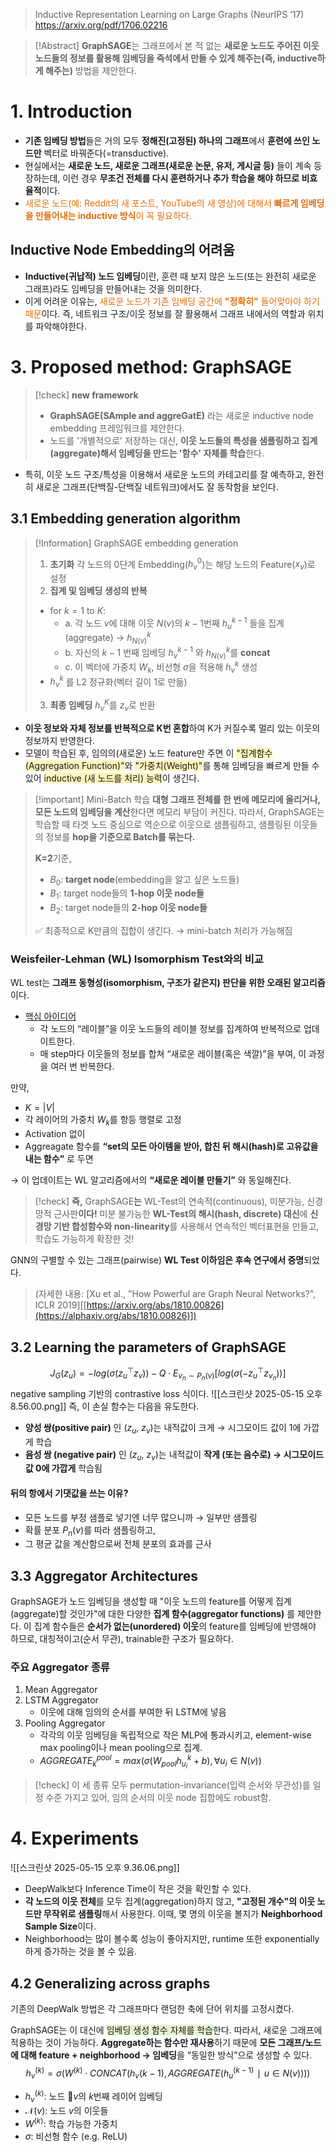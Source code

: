 > Inductive Representation Learning on Large Graphs (NeurIPS ‘17) <br>
> https://arxiv.org/pdf/1706.02216

> [!Abstract] 
> **GraphSAGE**는 그래프에서 본 적 없는 **새로운 노드도 주어진 이웃 노드들의 정보를 활용해 임베딩을 즉석에서 만들 수 있게 해주는(즉, inductive하게 해주는)** 방법을 제안한다. 

# 1. Introduction
- **기존 임베딩 방법**들은 거의 모두 **정해진(고정된) 하나의 그래프**에서 **훈련에 쓰인 노드만** 벡터로 바꿔준다(=transductive).
- 현실에서는 **새로운 노드, 새로운 그래프(새로운 논문, 유저, 게시글 등)** 들이 계속 등장하는데, 이런 경우 **무조건 전체를 다시 훈련하거나 추가 학습을 해야 하므로 비효율적**이다. 
- <font color="#e36c09">새로운 노드(예: Reddit의 새 포스트, YouTube의 새 영상)에 대해서 <b>빠르게 임베딩을 만들어내는 inductive 방식</b>이 꼭 필요하다.</font>

## Inductive Node Embedding의 어려움
- **Inductive(귀납적) 노드 임베딩**이란, 훈련 때 보지 않은 노드(또는 완전히 새로운 그래프)라도 임베딩을 만들어내는 것을 의미한다. 
- 이게 어려운 이유는, <font color="#e36c09">새로운 노드가 기존 임베딩 공간에 <b>"정확히"</b> 들어맞아야 하기 때문</font>이다. 즉, 네트워크 구조/이웃 정보를 잘 활용해서 그래프 내에서의 역할과 위치를 파악해야한다. 

# 3. Proposed method: GraphSAGE
> [!check] **new framework**
> - **GraphSAGE(SAmple and aggreGatE)** 라는 새로운 inductive node embedding 프레임워크를 제안한다. 
> - 노드를 '개별적으로' 저장하는 대신, **이웃 노드들의 특성을 샘플링하고 집계(aggregate)해서 임베딩을 만드는 '함수' 자체를 학습**한다. 

- 특히, 이웃 노드 구조/특성을 이용해서 새로운 노드의 카테고리를 잘 예측하고, 완전히 새로운 그래프(단백질-단백질 네트워크)에서도 잘 동작함을 보인다. 

## 3.1 Embedding generation algorithm 
> [!Information] GraphSAGE embedding generation
> 1. **초기화**
> 	각 노드의 0단계 Embedding($h^0_v$)는 해당 노드의 Feature($x_v$)로 설정
> 2. **집계 및 임베딩 생성의 반복**
> 	- for $k=1$ to $K$:
> 		- a. 각 노드 $v$에 대해 이웃 $N(v)$의 $k-1$번째 $h^{k-1}_u$ 들을 집계(aggregate) →  $h^k_{N(v)}$   
> 		- b. 자신의 $k-1$ 번째 임베딩 $h^{k-1}_v$ 와 $h^k_{N(v)}$를 **concat**  
> 		- c. 이 벡터에 가중치 $W_k$, 비선형 $\sigma$을 적용해 $h^k_v$ 생성
> 	- $h^k_v$ 를 L2 정규화(벡터 길이 1로 만듦)
> 3. **최종 임베딩**
> 	$h^K_v$를 $z_v$로 반환

- **이웃 정보와 자체 정보를 반복적으로 K번 혼합**하여 K가 커질수록 멀리 있는 이웃의 정보까지 반영한다. 
- 모델이 학습된 후, 임의의(새로운) 노드 feature만 주면 이 <span style="background:rgba(255, 238, 131, 0.55)">"집계함수(Aggregation Function)"</span>와 <span style="background:rgba(255, 238, 131, 0.55)">"가중치(Weight)"</span>를 통해 임베딩을 빠르게 만들 수 있어 <span style="background:rgba(255, 238, 131, 0.55)">inductive (새 노드를 처리) 능력</span>이 생긴다. 


> [!important] Mini-Batch 학습
> **대형 그래프 전체를 한 번에 메모리에 올리거나, 모든 노드의 임베딩을 계산**한다면 메모리 부담이 커진다. 
> 따라서, GraphSAGE는 학습할 때 타겟 노드 중심으로 역순으로 이웃으로 샘플링하고, 샘플링된 이웃들의 정보를 **hop을 기준으로 Batch를 묶는다.** 
> 
> **K=2**기준,
> - $B_0$: **target node**(embedding을 알고 싶은 노드들)
> - $B_1$: target node들의 **1-hop 이웃 node들**
> - $B_2$: target node들의 **2-hop 이웃 node들** 
> 
> ✅ 최종적으로 K만큼의 집합이 생긴다. → mini-batch 처리가 가능해짐

### Weisfeiler-Lehman (WL) Isomorphism Test와의 비교
WL test는 **그래프 동형성(isomorphism, 구조가 같은지) 판단을 위한 오래된 알고리즘**이다. 
- <u>핵심 아이디어</u>
	- 각 노드의 “레이블”을 이웃 노드들의 레이블 정보를 집계하여 반복적으로 업데이트한다. 
	- 매 step마다 이웃들의 정보를 합쳐 “새로운 레이블(혹은 색깔)”을 부여, 이 과정을 여러 번 반복한다. 

만약, 
- $K=|V|$
- 각 레이어의 가중치 $W_k$를 항등 행렬로 고정
- Activation 없이
- Aggreagate 함수를 **“set의 모든 아이템을 받아, 합친 뒤 해시(hash)로 고유값을 내는 함수”** 로 두면

→ 이 업데이트는 WL 알고리즘에서의 **“새로운 레이블 만들기”** 와 동일해진다. 

> [!check] **즉,** GraphSAGE**는** WL-Test의 연속적(continuous), 미분가능, 신경망적 근사판**이다!**
> 미분 불가능한 **WL-Test의 해시(hash, discrete) 대신**에 **신경망 기반 합성함수와 non-linearity**를 사용해서 연속적인 벡터표현을 만들고, 학습도 가능하게 확장한 것!


GNN의 구별할 수 있는 그래프(pairwise) **WL Test 이하임은 후속 연구에서 증명**되었다. 
> (자세한 내용: [Xu et al., "How Powerful are Graph Neural Networks?", ICLR 2019][[https://arxiv.org/abs/1810.00826](https://alphaxiv.org/abs/1810.00826)])

## 3.2 Learning the parameters of GraphSAGE
$$
J_G​(z_u​)=−log(σ(z_u^⊤​z_v​))−Q⋅E_{{v_n​}∼{P_n​(v)}}​[log(σ(−z_u^⊤​z_{v_n}​​))]
$$
negative sampling 기반의 contrastive loss 식이다. 
![[스크린샷 2025-05-15 오후 8.56.00.png]]
즉, 이 손실 함수는 다음을 유도한다. 
- **양성 쌍(positive pair)** 인 ($z_u$, $z_v$)는 내적값이 크게 → 시그모이드 값이 1에 가깝게 학습
- **음성 쌍 (negative pair)** 인 ($z_u$, $z_v$)는 내적값이 **작게 (또는 음수로) → 시그모이드 값 0에 가깝게** 학습됨

#### 뒤의 항에서 기댓값을 쓰는 이유?
- 모든 노드를 부정 샘플로 넣기엔 너무 많으니까 → 일부만 샘플링
- 확률 분포 $P_n(v)$를 따라 샘플링하고,
- 그 평균 값을 계산함으로써 전체 분포의 효과를 근사

## 3.3 Aggregator Architectures
GraphSAGE가 노드 임베딩을 생성할 때 "이웃 노드의 feature를 어떻게 집계(aggregate)할 것인가"에 대한 다양한 **집계 함수(aggregator functions)** 를 제안한다. 이 집계 함수들은 **순서가 없는(unordered) 이웃**의 feature를 임베딩에 반영해야 하므로, 대칭적이고(순서 무관), trainable한 구조가 필요하다. 
### 주요 Aggregator 종류
1. Mean Aggregator
2. LSTM Aggregator 
	- 이웃에 대해 임의의 순서를 부여한 뒤 LSTM에 넣음
3. Pooling Aggregator 
	- 각각의 이웃 임베딩을 독립적으로 작은 MLP에 통과시키고, element-wise max pooling이나 mean pooling으로 집계. 
	- $AGGREGATE^{pool}_k = max({σ(W_{pool}h^k_{u_i} + b) , ∀u_i ∈ N(v)})$

> [!check] 
> 이 세 종류 모두 permutation-invariance(입력 순서와 무관성)를 일정 수준 가지고 있어, 임의 순서의 이웃 node 집합에도 robust함.

# 4. Experiments
![[스크린샷 2025-05-15 오후 9.36.06.png]]
- DeepWalk보다 Inference Time이 작은 것을 확인할 수 있다. 
- **각 노드의 이웃 전체**를 모두 집계(aggregation)하지 않고, **"고정된 개수"의 이웃 노드만 무작위로 샘플링**해서 사용한다. 이때, 몇 명의 이웃을 볼지가 **Neighborhood Sample Size**이다. 
- Neighborhood는 많이 볼수록 성능이 좋아지지만, runtime 또한 exponentially하게 증가하는 것을 볼 수 있음. 

## 4.2 Generalizing across graphs
기존의 DeepWalk 방법은
각 그래프마다 랜덤한 축에 단어 위치를 고정시켰다. 

GraphSAGE는 이 대신에 <span style="background:rgba(208, 235, 166, 0.55)">임베딩 생성 함수 자체를 학습</span>한다. 
따라서, 새로운 그래프에 적용하는 것이 가능하다. **Aggregate하는 함수만 재사용**하기 때문에 **모든 그래프/노드에 대해 feature + neighborhood → 임베딩**을 “동일한 방식”으로 생성할 수 있다. 
$$
h_v^{(k)}​=σ(W^{(k)}⋅CONCAT(h_v{(k−1)}​,AGGREGATE({h_u^{(k−1)}​∣u∈N(v)})))
$$
- $h_v^{(k)}$​: 노드 $v$의 $k$번째 레이어 임베딩
- $\mathcal{N}(v)$: 노드 $v$의 이웃들
- $W^{(k)}$: 학습 가능한 가중치
- $\sigma$: 비선형 함수 (e.g. ReLU)